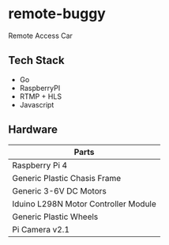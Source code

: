 # remote-buggy

Remote Access Car

## Tech Stack

- Go
- RaspberryPI
- RTMP + HLS
- Javascript

## Hardware

| Parts                                |
| ------------------------------------ |
| Raspberry Pi 4                       |
| Generic Plastic Chasis Frame         |
| Generic 3-6V DC Motors               |
| Iduino L298N Motor Controller Module |
| Generic Plastic Wheels               |    |
| Pi Camera v2.1                       |

